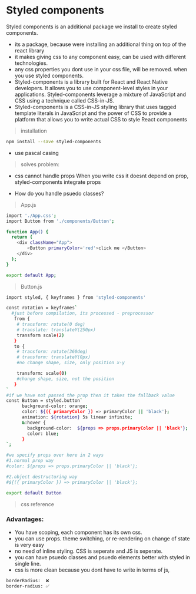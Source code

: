 # Styled components 
Styled components is an additional package we install to create styled components. 
- its a package, because were installing an additional thing on top of the react library 
- it makes giving css to any component easy, can be used with different technologies. 
- any css properties you dont use in your css file, will be removed. when you use styled components. 
- Styled-components is a library built for React and React Native developers. It allows you to use component-level styles in your applications. Styled-components leverage a mixture of JavaScript and CSS using a technique called CSS-in-JS.
- Styled-components is a CSS-in-JS styling library that uses tagged template literals in JavaScript and the power of CSS to provide a platform that allows you to write actual CSS to style React components

> installation
```bash
npm install --save styled-components
```
- use pascal casing 
> solves problem:
- css cannot handle props
When you write css it doesnt depend on prop, styled-components integrate props

- How do you handle psuedo classes?
> App.js 
```bash
import './App.css';
import Button from './components/Button';

function App() {
  return (
    <div className="App">
        <Button primaryColor='red'>click me </Button>
    </div>
  );
}

export default App;
```
> Button.js 
```bash
import styled, { keyframes } from 'styled-components'

const rotation = keyframes`
  #just before compilation, its processed - preprocessor 
   from {
    # transform: rotate(0 deg)
    # translate: translateY(250px)
    transform scale(2)
   }
   to {
    # transform: rotate(360deg)
    # transform: translateY(0px) 
    #no change shape, size, only position x-y

    transform: scale(0)
    #change shape, size, not the position
   }
`
#if we have not passed the prop then it takes the fallback value
const Button = styled.button`
      background-color: orange;
      color: ${({ primaryColor }) => primaryColor || 'black'};
      animation: ${rotation} 5s linear infinite;
      &:hover {
        background-color:  ${props => props.primaryColor || 'black'};
        color: blue;
      }
`;

#we specify props over here in 2 ways 
#1.normal prop way
#color: ${props => props.primaryColor || 'black'};

#2.object destructuring way 
#${({ primaryColor }) => primaryColor || 'black'};

export default Button
```
> css reference 
[](https:#www.youtube.com/kepowob)

### Advantages:
- You have scoping, each component has its own css. 
- you can use props. theme switching, or re-rendering on change of state is very easy
- no need of inline styling. CSS is seperate and JS is seperate. 
- you can have psuedo classes and psuedo elements better with styled in single line. 
- css is more clean because you dont have to write in terms of js, 
```bash
borderRadius:  ❌
border-radius: ✅
```